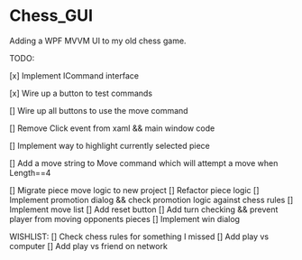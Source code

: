 # Chess_GUI
Adding a WPF MVVM UI to my old chess game.

TODO:

[x]     Implement ICommand interface

[x]     Wire up a button to test commands

[]      Wire up all buttons to use the move command

[]      Remove Click event from xaml && main window code

[]      Implement way to highlight currently selected piece

[]      Add a move string to Move command which will attempt a move when Length==4

[]      Migrate piece move logic to new project
[]      Refactor piece logic
[]      Implement promotion dialog && check promotion logic against chess rules
[]      Implement move list
[]      Add reset button
[]      Add turn checking && prevent player from moving opponents pieces
[]      Implement win dialog

WISHLIST:
[]      Check chess rules for something I missed
[]      Add play vs computer
[]      Add play vs friend on network
